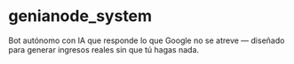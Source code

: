 # genianode_system
Bot autónomo con IA que responde lo que Google no se atreve — diseñado para generar ingresos reales sin que tú hagas nada.
